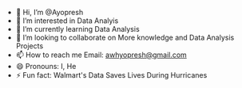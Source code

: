 - 👋 Hi, I’m @Ayopresh
- 👀 I’m interested in Data Analyis
- 🌱 I’m currently learning Data Analysis
- 💞️ I’m looking to collaborate on More knowledge and Data Analysis Projects
- 📫 How to reach me Email: awhyopresh@gmail.com
- 😄 Pronouns: I, He
- ⚡ Fun fact: Walmart's Data Saves Lives During Hurricanes

<!---
Ayopresh/Ayopresh is a ✨ special ✨ repository because its `README.md` (this file) appears on your GitHub profile.
You can click the Preview link to take a look at your changes.
--->

